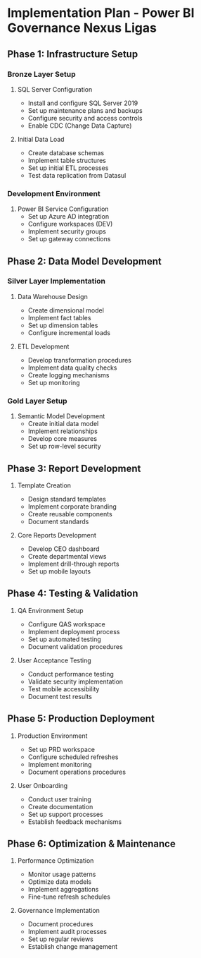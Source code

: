 # Implementation Plan - Power BI Governance Nexus Ligas

## Phase 1: Infrastructure Setup
### Bronze Layer Setup
1. SQL Server Configuration
   - Install and configure SQL Server 2019
   - Set up maintenance plans and backups
   - Configure security and access controls
   - Enable CDC (Change Data Capture)

2. Initial Data Load
   - Create database schemas
   - Implement table structures
   - Set up initial ETL processes
   - Test data replication from Datasul

### Development Environment
1. Power BI Service Configuration
   - Set up Azure AD integration
   - Configure workspaces (DEV)
   - Implement security groups
   - Set up gateway connections

## Phase 2: Data Model Development
### Silver Layer Implementation
1. Data Warehouse Design
   - Create dimensional model
   - Implement fact tables
   - Set up dimension tables
   - Configure incremental loads

2. ETL Development
   - Develop transformation procedures
   - Implement data quality checks
   - Create logging mechanisms
   - Set up monitoring

### Gold Layer Setup
1. Semantic Model Development
   - Create initial data model
   - Implement relationships
   - Develop core measures
   - Set up row-level security

## Phase 3: Report Development
1. Template Creation
   - Design standard templates
   - Implement corporate branding
   - Create reusable components
   - Document standards

2. Core Reports Development
   - Develop CEO dashboard
   - Create departmental views
   - Implement drill-through reports
   - Set up mobile layouts

## Phase 4: Testing & Validation
1. QA Environment Setup
   - Configure QAS workspace
   - Implement deployment process
   - Set up automated testing
   - Document validation procedures

2. User Acceptance Testing
   - Conduct performance testing
   - Validate security implementation
   - Test mobile accessibility
   - Document test results

## Phase 5: Production Deployment
1. Production Environment
   - Set up PRD workspace
   - Configure scheduled refreshes
   - Implement monitoring
   - Document operations procedures

2. User Onboarding
   - Conduct user training
   - Create documentation
   - Set up support processes
   - Establish feedback mechanisms

## Phase 6: Optimization & Maintenance
1. Performance Optimization
   - Monitor usage patterns
   - Optimize data models
   - Implement aggregations
   - Fine-tune refresh schedules

2. Governance Implementation
   - Document procedures
   - Implement audit processes
   - Set up regular reviews
   - Establish change management